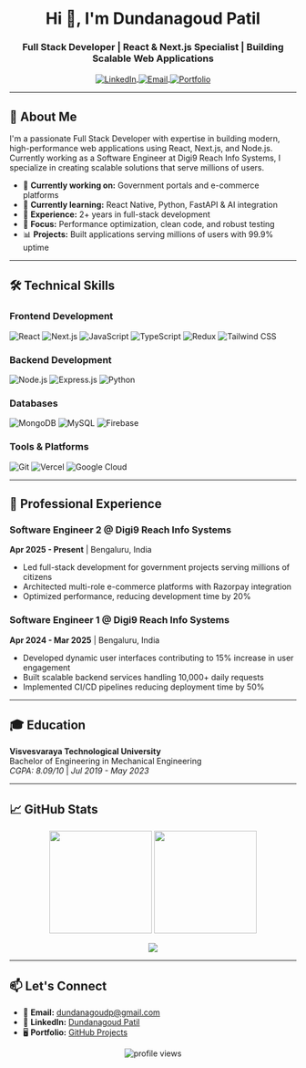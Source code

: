 <h1 align="center">Hi 👋, I'm Dundanagoud Patil</h1>
<h3 align="center">Full Stack Developer | React & Next.js Specialist | Building Scalable Web Applications</h3>

<p align="center">
  <a href="https://www.linkedin.com/in/dundanagoud-patil/" target="blank">
    <img align="center" src="https://img.shields.io/badge/LinkedIn-0077B5?style=for-the-badge&logo=linkedin&logoColor=white" alt="LinkedIn" />
  </a>
  <a href="mailto:dundanagoudp@gmail.com">
    <img align="center" src="https://img.shields.io/badge/Gmail-D14836?style=for-the-badge&logo=gmail&logoColor=white" alt="Email" />
  </a>
  <a href="https://github.com/Dundanagoudp">
    <img align="center" src="https://img.shields.io/badge/Portfolio-%23000000.svg?style=for-the-badge&logo=github&logoColor=white" alt="Portfolio" />
  </a>
</p>

---

## 🚀 About Me

I'm a passionate Full Stack Developer with expertise in building modern, high-performance web applications using React, Next.js, and Node.js. Currently working as a Software Engineer at Digi9 Reach Info Systems, I specialize in creating scalable solutions that serve millions of users.

- 🔭 **Currently working on:** Government portals and e-commerce platforms
- 🌱 **Currently learning:** React Native, Python, FastAPI & AI integration
- 💼 **Experience:** 2+ years in full-stack development
- 🎯 **Focus:** Performance optimization, clean code, and robust testing
- 📊 **Projects:** Built applications serving millions of users with 99.9% uptime

---

## 🛠️ Technical Skills

### Frontend Development
![React](https://img.shields.io/badge/React-20232A?style=for-the-badge&logo=react&logoColor=61DAFB)
![Next.js](https://img.shields.io/badge/Next.js-000000?style=for-the-badge&logo=nextdotjs&logoColor=white)
![JavaScript](https://img.shields.io/badge/JavaScript-F7DF1E?style=for-the-badge&logo=javascript&logoColor=black)
![TypeScript](https://img.shields.io/badge/TypeScript-007ACC?style=for-the-badge&logo=typescript&logoColor=white)
![Redux](https://img.shields.io/badge/Redux-593D88?style=for-the-badge&logo=redux&logoColor=white)
![Tailwind CSS](https://img.shields.io/badge/Tailwind_CSS-38B2AC?style=for-the-badge&logo=tailwind-css&logoColor=white)

### Backend Development
![Node.js](https://img.shields.io/badge/Node.js-339933?style=for-the-badge&logo=nodedotjs&logoColor=white)
![Express.js](https://img.shields.io/badge/Express.js-000000?style=for-the-badge&logo=express&logoColor=white)
![Python](https://img.shields.io/badge/Python-3776AB?style=for-the-badge&logo=python&logoColor=white)

### Databases
![MongoDB](https://img.shields.io/badge/MongoDB-4EA94B?style=for-the-badge&logo=mongodb&logoColor=white)
![MySQL](https://img.shields.io/badge/MySQL-005C84?style=for-the-badge&logo=mysql&logoColor=white)
![Firebase](https://img.shields.io/badge/Firebase-FFCA28?style=for-the-badge&logo=firebase&logoColor=black)

### Tools & Platforms
![Git](https://img.shields.io/badge/Git-F05032?style=for-the-badge&logo=git&logoColor=white)
![Vercel](https://img.shields.io/badge/Vercel-000000?style=for-the-badge&logo=vercel&logoColor=white)
![Google Cloud](https://img.shields.io/badge/Google_Cloud-4285F4?style=for-the-badge&logo=google-cloud&logoColor=white)

---

## 💼 Professional Experience

### Software Engineer 2 @ Digi9 Reach Info Systems
**Apr 2025 - Present** | Bengaluru, India
- Led full-stack development for government projects serving millions of citizens
- Architected multi-role e-commerce platforms with Razorpay integration
- Optimized performance, reducing development time by 20%

### Software Engineer 1 @ Digi9 Reach Info Systems  
**Apr 2024 - Mar 2025** | Bengaluru, India
- Developed dynamic user interfaces contributing to 15% increase in user engagement
- Built scalable backend services handling 10,000+ daily requests
- Implemented CI/CD pipelines reducing deployment time by 50%

---

## 🎓 Education

**Visvesvaraya Technological University**  
Bachelor of Engineering in Mechanical Engineering  
*CGPA: 8.09/10* | *Jul 2019 - May 2023*

---

## 📈 GitHub Stats

<p align="center">
  <img height="180em" src="https://github-readme-stats.vercel.app/api?username=Dundanagoudp&show_icons=true&theme=radical&hide_border=true" />
  <img height="180em" src="https://github-readme-stats.vercel.app/api/top-langs/?username=Dundanagoudp&layout=compact&theme=radical&hide_border=true" />
</p>

<p align="center">
  <img src="https://github-readme-streak-stats.herokuapp.com/?user=Dundanagoudp&theme=radical&hide_border=true" />
</p>

---

## 📫 Let's Connect

- 📧 **Email:** [dundanagoudp@gmail.com](mailto:dundanagoudp@gmail.com)
- 💼 **LinkedIn:** [Dundanagoud Patil](https://www.linkedin.com/in/dundanagoud-patil/)
- 🖥️ **Portfolio:** [GitHub Projects](https://github.com/Dundanagoudp)

<p align="center">
   <img src="https://komarev.com/ghpvc/?username=Dundanagoudp&label=Profile%20views&color=0e75b6&style=flat" alt="profile views" />
</p>

